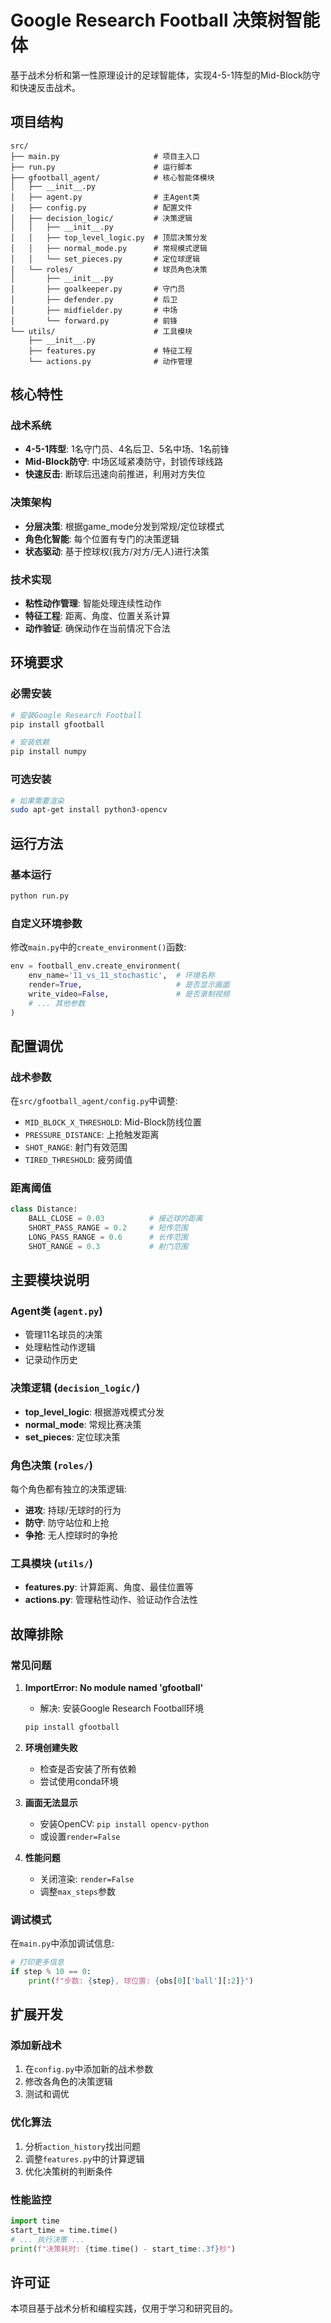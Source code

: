 # Google Research Football 决策树智能体

基于战术分析和第一性原理设计的足球智能体，实现4-5-1阵型的Mid-Block防守和快速反击战术。

## 项目结构

```
src/
├── main.py                     # 项目主入口
├── run.py                      # 运行脚本
├── gfootball_agent/            # 核心智能体模块
│   ├── __init__.py
│   ├── agent.py                # 主Agent类
│   ├── config.py               # 配置文件
│   ├── decision_logic/         # 决策逻辑
│   │   ├── __init__.py
│   │   ├── top_level_logic.py  # 顶层决策分发
│   │   ├── normal_mode.py      # 常规模式逻辑
│   │   └── set_pieces.py       # 定位球逻辑
│   └── roles/                  # 球员角色决策
│       ├── __init__.py
│       ├── goalkeeper.py       # 守门员
│       ├── defender.py         # 后卫
│       ├── midfielder.py       # 中场
│       └── forward.py          # 前锋
└── utils/                      # 工具模块
    ├── __init__.py
    ├── features.py             # 特征工程
    └── actions.py              # 动作管理
```

## 核心特性

### 战术系统
- **4-5-1阵型**: 1名守门员、4名后卫、5名中场、1名前锋
- **Mid-Block防守**: 中场区域紧凑防守，封锁传球线路
- **快速反击**: 断球后迅速向前推进，利用对方失位

### 决策架构
- **分层决策**: 根据game_mode分发到常规/定位球模式
- **角色化智能**: 每个位置有专门的决策逻辑
- **状态驱动**: 基于控球权(我方/对方/无人)进行决策

### 技术实现
- **粘性动作管理**: 智能处理连续性动作
- **特征工程**: 距离、角度、位置关系计算
- **动作验证**: 确保动作在当前情况下合法

## 环境要求

### 必需安装
```bash
# 安装Google Research Football
pip install gfootball

# 安装依赖
pip install numpy
```

### 可选安装
```bash
# 如果需要渲染
sudo apt-get install python3-opencv
```

## 运行方法

### 基本运行
```bash
python run.py
```


### 自定义环境参数
修改`main.py`中的`create_environment()`函数:
```python
env = football_env.create_environment(
    env_name='11_vs_11_stochastic',  # 环境名称
    render=True,                     # 是否显示画面
    write_video=False,               # 是否录制视频
    # ... 其他参数
)
```

## 配置调优

### 战术参数
在`src/gfootball_agent/config.py`中调整:
- `MID_BLOCK_X_THRESHOLD`: Mid-Block防线位置
- `PRESSURE_DISTANCE`: 上抢触发距离  
- `SHOT_RANGE`: 射门有效范围
- `TIRED_THRESHOLD`: 疲劳阈值

### 距离阈值
```python
class Distance:
    BALL_CLOSE = 0.03          # 接近球的距离
    SHORT_PASS_RANGE = 0.2     # 短传范围
    LONG_PASS_RANGE = 0.6      # 长传范围
    SHOT_RANGE = 0.3           # 射门范围
```

## 主要模块说明

### Agent类 (`agent.py`)
- 管理11名球员的决策
- 处理粘性动作逻辑
- 记录动作历史

### 决策逻辑 (`decision_logic/`)
- **top_level_logic**: 根据游戏模式分发
- **normal_mode**: 常规比赛决策
- **set_pieces**: 定位球决策

### 角色决策 (`roles/`)
每个角色都有独立的决策逻辑:
- **进攻**: 持球/无球时的行为
- **防守**: 防守站位和上抢
- **争抢**: 无人控球时的争抢

### 工具模块 (`utils/`)
- **features.py**: 计算距离、角度、最佳位置等
- **actions.py**: 管理粘性动作、验证动作合法性

## 故障排除

### 常见问题

1. **ImportError: No module named 'gfootball'**
   - 解决: 安装Google Research Football环境
   ```bash
   pip install gfootball
   ```

2. **环境创建失败**
   - 检查是否安装了所有依赖
   - 尝试使用conda环境

3. **画面无法显示**
   - 安装OpenCV: `pip install opencv-python`
   - 或设置`render=False`

4. **性能问题**
   - 关闭渲染: `render=False`
   - 调整`max_steps`参数

### 调试模式
在`main.py`中添加调试信息:
```python
# 打印更多信息
if step % 10 == 0:
    print(f"步数: {step}, 球位置: {obs[0]['ball'][:2]}")
```

## 扩展开发

### 添加新战术
1. 在`config.py`中添加新的战术参数
2. 修改各角色的决策逻辑
3. 测试和调优

### 优化算法
1. 分析`action_history`找出问题
2. 调整`features.py`中的计算逻辑
3. 优化决策树的判断条件

### 性能监控
```python
import time
start_time = time.time()
# ... 执行决策 ...
print(f"决策耗时: {time.time() - start_time:.3f}秒")
```

## 许可证
本项目基于战术分析和编程实践，仅用于学习和研究目的。 